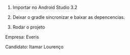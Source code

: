1. Importar no Android Studio 3.2

2. Deixar o gradle sincronizar e baixar as depencencias.

3. Rodar o projeto

Empresa: Everis

Candidato: Itamar Lourenço